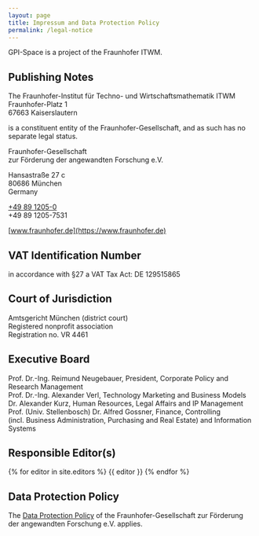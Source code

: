 ```yaml
---
layout: page
title: Impressum and Data Protection Policy
permalink: /legal-notice
---
```


GPI-Space is a project of the Fraunhofer ITWM.

## Publishing Notes

The Fraunhofer-Institut für Techno- und Wirtschaftsmathematik ITWM<br/>
Fraunhofer-Platz 1<br/>
67663 Kaiserslautern

is a constituent entity of the Fraunhofer-Gesellschaft, and as such has no separate legal status.

Fraunhofer-Gesellschaft<br/>
zur Förderung der angewandten Forschung e.V.

Hansastraße 27 c<br/>
80686 München<br/>
Germany

<i class="fas fa-phone"></i> <a href="tel:+49 89 1205-0" rel="nofollow">+49 89 1205-0</a><br/>
<i class="fas fa-fax"></i> +49 89 1205-7531

[www.fraunhofer.de](https://www.fraunhofer.de)

## VAT Identification Number

in accordance with §27 a VAT Tax Act: DE 129515865

## Court of Jurisdiction

Amtsgericht München (district court)<br/>
Registered nonprofit association<br/>
Registration no. VR 4461

## Executive Board

Prof. Dr.-Ing. Reimund Neugebauer, President, Corporate Policy and Research Management<br/>
Prof. Dr.-Ing. Alexander Verl, Technology Marketing and Business Models<br/>
Dr. Alexander Kurz, Human Resources, Legal Affairs and IP Management<br/>
Prof. (Univ. Stellenbosch) Dr. Alfred Gossner, Finance, Controlling<br/>
(incl. Business Administration, Purchasing and Real Estate) and Information Systems

## Responsible Editor(s)

{% for editor in site.editors %}
{{ editor }}
{% endfor %}

## Data Protection Policy

The [Data Protection Policy](https://www.fraunhofer.de/en/data-protection-policy.html) of the Fraunhofer-Gesellschaft zur Förderung der angewandten Forschung e.V. applies.
